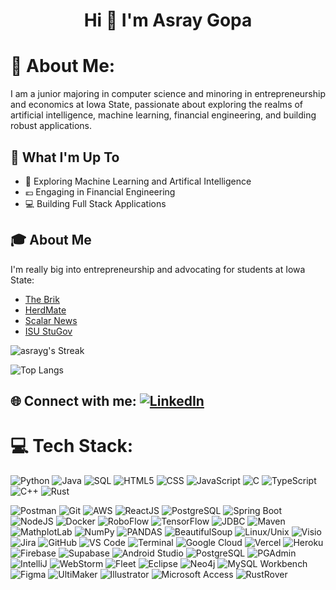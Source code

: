 <h1 align="center">Hi 👋 I'm Asray Gopa</h1>

# 💫 About Me:
I am a junior majoring in computer science and minoring in entrepreneurship and economics at Iowa State, passionate about exploring the realms of artificial intelligence, machine learning, financial engineering, and building robust applications. 

## 🚀 What I'm Up To

- 🤖 Exploring Machine Learning and Artifical Intelligence
- 💶 Engaging in Financial Engineering
- 💻 Building Full Stack Applications


## 🎓 About Me

I'm really big into entrepreneurship and advocating for students at Iowa State:

- [The Brik](https://thebrikbiz.vercel.app)
- [HerdMate](https://herdmate.app)
- [Scalar News](https://www.linkedin.com/company/80291303)
- [ISU StuGov](https://iowastatedaily.com/?s=asray+gopa)

![asrayg's Streak](https://github-readme-streak-stats.herokuapp.com/?user=asrayg&theme=vue-dark&hide_border=true)

![Top Langs](https://github-readme-stats.vercel.app/api/top-langs/?username=asrayg&theme=tokyonight)

## 🌐 Connect with me: [![LinkedIn](https://img.shields.io/badge/LinkedIn-%230077B5.svg?logo=linkedin&logoColor=white)](linkedin.com/in/asray-gopa-892939208/)

# 💻 Tech Stack:
![Python](https://img.shields.io/badge/python-%233776AB.svg?style=for-the-badge&logo=python&logoColor=white) 
![Java](https://img.shields.io/badge/java-%23ED8B00.svg?style=for-the-badge&logo=java&logoColor=white) 
![SQL](https://img.shields.io/badge/sql-%2307405e.svg?style=for-the-badge&logo=postgresql&logoColor=white) 
![HTML5](https://img.shields.io/badge/html5-%23E34F26.svg?style=for-the-badge&logo=html5&logoColor=white) 
![CSS](https://img.shields.io/badge/css-%231572B6.svg?style=for-the-badge&logo=css3&logoColor=white) 
![JavaScript](https://img.shields.io/badge/javascript-%23323330.svg?style=for-the-badge&logo=javascript&logoColor=%23F7DF1E) 
![C](https://img.shields.io/badge/C-00599C?style=for-the-badge&logo=c&logoColor=white) 
![TypeScript](https://img.shields.io/badge/TypeScript-%23007ACC.svg?style=for-the-badge&logo=typescript&logoColor=white)
![C++](https://img.shields.io/badge/C++-%2300599C.svg?style=for-the-badge&logo=c%2B%2B&logoColor=white)
![Rust](https://img.shields.io/badge/Rust-%23DEA584.svg?style=for-the-badge&logo=rust&logoColor=white)

![Postman](https://img.shields.io/badge/Postman-FF6C37?style=for-the-badge&logo=postman&logoColor=white) 
![Git](https://img.shields.io/badge/git-%23F05033.svg?style=for-the-badge&logo=git&logoColor=white)
![AWS](https://img.shields.io/badge/AWS-%23232F3E.svg?style=for-the-badge&logo=amazon-aws&logoColor=white) 
![ReactJS](https://img.shields.io/badge/react-%2320232a.svg?style=for-the-badge&logo=react&logoColor=%2361DAFB) 
![PostgreSQL](https://img.shields.io/badge/PostgreSQL-316192?style=for-the-badge&logo=postgresql&logoColor=white) 
![Spring Boot](https://img.shields.io/badge/Spring_Boot-F2F4F9?style=for-the-badge&logo=spring-boot) 
![NodeJS](https://img.shields.io/badge/node.js-6DA55F?style=for-the-badge&logo=node.js&logoColor=white) 
![Docker](https://img.shields.io/badge/docker-%230db7ed.svg?style=for-the-badge&logo=docker&logoColor=white) 
![RoboFlow](https://img.shields.io/badge/RoboFlow-%230072BE.svg?style=for-the-badge&logo=roboflow&logoColor=white)
![TensorFlow](https://img.shields.io/badge/tensorflow-%23FF6F00.svg?style=for-the-badge&logo=tensorflow&logoColor=white)
![JDBC](https://img.shields.io/badge/jdbc-%23C21325.svg?style=for-the-badge&logo=oracle&logoColor=white)
![Maven](https://img.shields.io/badge/maven-%23C71A36.svg?style=for-the-badge&logo=apachemaven&logoColor=white)
![MathplotLab](https://img.shields.io/badge/mathplotlib-%23CFF276.svg?style=for-the-badge&logo=mathplotlab&logoColor=black)
![NumPy](https://img.shields.io/badge/numpy-%23013243.svg?style=for-the-badge&logo=numpy&logoColor=white)
![PANDAS](https://img.shields.io/badge/pandas-%23150458.svg?style=for-the-badge&logo=pandas&logoColor=white)
![BeautifulSoup](https://img.shields.io/badge/beautifulsoup-%234B0082.svg?style=for-the-badge&logo=beautifulsoup&logoColor=white)
![Linux/Unix](https://img.shields.io/badge/Linux-Unix-%23FCC624.svg?style=for-the-badge&logo=linux&logoColor=black)
![Visio](https://img.shields.io/badge/visio-%2300A4EF.svg?style=for-the-badge&logo=visio&logoColor=white)
![Jira](https://img.shields.io/badge/jira-%230052CC.svg?style=for-the-badge&logo=jira&logoColor=white)
![GitHub](https://img.shields.io/badge/github-%23181717.svg?style=for-the-badge&logo=github&logoColor=white)
![VS Code](https://img.shields.io/badge/VS_Code-%23007ACC.svg?style=for-the-badge&logo=visualstudiocode&logoColor=white)
![Terminal](https://img.shields.io/badge/terminal-%23000000.svg?style=for-the-badge&logo=gnometerminal&logoColor=white)
![Google Cloud](https://img.shields.io/badge/googlecloud-%234285F4.svg?style=for-the-badge&logo=googlecloud&logoColor=white)
![Vercel](https://img.shields.io/badge/vercel-%23000000.svg?style=for-the-badge&logo=vercel&logoColor=white)
![Heroku](https://img.shields.io/badge/heroku-%23430098.svg?style=for-the-badge&logo=heroku&logoColor=white)
![Firebase](https://img.shields.io/badge/firebase-%23FFCA28.svg?style=for-the-badge&logo=firebase&logoColor=black)
![Supabase](https://img.shields.io/badge/supabase-%233ECF8E.svg?style=for-the-badge&logo=supabase&logoColor=white)
![Android Studio](https://img.shields.io/badge/androidstudio-%233DDC84.svg?style=for-the-badge&logo=androidstudio&logoColor=white)
![PostgreSQL](https://img.shields.io/badge/postgresql-%23336791.svg?style=for-the-badge&logo=postgresql&logoColor=white)
![PGAdmin](https://img.shields.io/badge/pgadmin-%234F47CC.svg?style=for-the-badge&logo=pgadmin&logoColor=white)
![IntelliJ](https://img.shields.io/badge/intellijidea-%23000000.svg?style=for-the-badge&logo=intellijidea&logoColor=white)
![WebStorm](https://img.shields.io/badge/webstorm-%23000000.svg?style=for-the-badge&logo=webstorm&logoColor=white)
![Fleet](https://img.shields.io/badge/fleet-%23000000.svg?style=for-the-badge&logo=fleet&logoColor=white)
![Eclipse](https://img.shields.io/badge/eclipse-%232C2255.svg?style=for-the-badge&logo=eclipse&logoColor=white)
![Neo4j](https://img.shields.io/badge/neo4j-%2300A300.svg?style=for-the-badge&logo=neo4j&logoColor=white)
![MySQL Workbench](https://img.shields.io/badge/mysql-%234479A1.svg?style=for-the-badge&logo=mysql&logoColor=white)
![Figma](https://img.shields.io/badge/figma-%23F24E1E.svg?style=for-the-badge&logo=figma&logoColor=white)
![UltiMaker](https://img.shields.io/badge/ultimaker-%230065E1.svg?style=for-the-badge&logo=ultimaker&logoColor=white)
![Illustrator](https://img.shields.io/badge/illustrator-%23FF9A00.svg?style=for-the-badge&logo=adobeillustrator&logoColor=white)
![Microsoft Access](https://img.shields.io/badge/microsoftaccess-%23A4373A.svg?style=for-the-badge&logo=microsoftaccess&logoColor=white)
![RustRover](https://img.shields.io/badge/rustrover-%23000000.svg?style=for-the-badge&logo=rust&logoColor=white)




